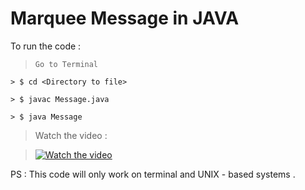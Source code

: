 # Marquee Message in JAVA
To run the code :

> `Go to Terminal `
```
> $ cd <Directory to file>

> $ javac Message.java

> $ java Message
  ```
  
 > Watch the video :
 
 >[![Watch the video](https://img.youtube.com/vi/IEmUQMwBZEo/maxresdefault.jpg)](https://youtu.be/IEmUQMwBZEo)
  
PS : This code will only work on terminal and UNIX - based systems .
